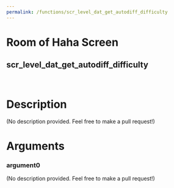 ```yaml
---
permalink: /functions/scr_level_dat_get_autodiff_difficulty
---
```

# Room of Haha Screen  
## scr_level_dat_get_autodiff_difficulty  
&nbsp;  
# Description  
(No description provided. Feel free to make a pull request!) 
&nbsp;  
# Arguments
### argument0
(No description provided. Feel free to make a pull request!)
&nbsp;  



